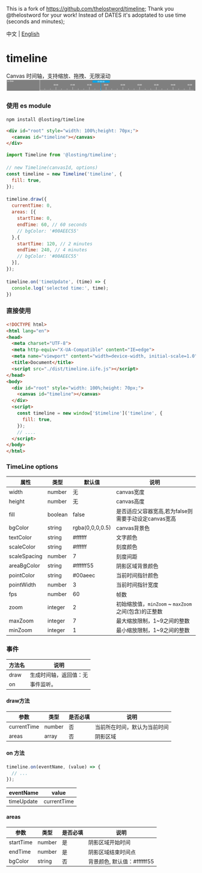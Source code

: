 This is a fork of https://github.com/thelostword/timeline; Thank you @thelostword for your work! Instead of DATES it's adoptated to use time (seconds and minutes);

<!--
 * @Author: losting
 * @Date: 2022-05-07 15:31:25
 * @LastEditTime: 2023-04-13 10:15:00
 * @LastEditors: jakope
 * @Description: 
 * @FilePath: \timeline\README_EN.md
-->
中文 | [English](./README_EN.md)
# timeline
Canvas 时间轴，支持缩放、拖拽、无限滚动
![预览图](./example/demo.png)

### 使用 es module
``` shell
npm install @losting/timeline
```
``` html
<div id="root" style="width: 100%;height: 70px;">
  <canvas id="timeline"></canvas>
</div>
```

``` JavaScript
import Timeline from '@losting/timeline';

// new Timeline(canvasId, options)
const timeline = new Timeline('timeline', {
  fill: true,
});

timeline.draw({
  currentTime: 0,
  areas: [{
    startTime: 0,
    endTime: 60, // 60 seconds
    // bgColor: '#00AEEC55'
  },{
    startTime: 120, // 2 minutes
    endTime: 240, // 4 minutes
    // bgColor: '#00AEEC55'
  }],
});

timeline.on('timeUpdate', (time) => {
  console.log('selected time:', time);
})
```

### 直接使用
``` html
<!DOCTYPE html>
<html lang="en">
<head>
  <meta charset="UTF-8">
  <meta http-equiv="X-UA-Compatible" content="IE=edge">
  <meta name="viewport" content="width=device-width, initial-scale=1.0">
  <title>Document</title>
  <script src="./dist/timeline.iife.js"></script>
</head>
<body>
  <div id="root" style="width: 100%;height: 70px;">
    <canvas id="timeline"></canvas>
  </div>
  <script>
    const timeline = new window['$timeline']('timeline', {
      fill: true,
    });
    // ....
  </script>
</body>
</html>
```

### TimeLine options
| 属性 | 类型 | 默认值 | 说明 |
| --- | --- | --- | --- |
| width | number | 无 | canvas宽度 |
| height | number | 无 | canvas高度 |
| fill | boolean | false | 是否适应父容器宽高,若为false则需要手动设定canvas宽高 |
| bgColor | string | rgba(0,0,0,0.5) | canvas背景色 |
| textColor | string | #ffffff | 文字颜色 |
| scaleColor | string | #ffffff | 刻度颜色 |
| scaleSpacing | number | 7 | 刻度间距 |
| areaBgColor | string | #ffffff55 | 阴影区域背景颜色 |
| pointColor | string | #00aeec | 当前时间指针颜色 |
| pointWidth | number | 3 | 当前时间指针宽度 |
| fps | number | 60 | 帧数 |
| zoom | integer | 2 | 初始缩放值，`minZoom` ~ `maxZoom` 之间(包含)的正整数 |
| maxZoom | integer | 7 | 最大缩放限制，1~9之间的整数 |
| minZoom | integer | 1 | 最小缩放限制，1~9之间的整数 |


### 事件

| 方法名 | 说明 |
| --- | --- |
| draw | 生成时间轴，返回值：无 |
| on | 事件监听。 |

#### draw方法
| 参数 | 类型 | 是否必填 | 说明 |
| --- | --- | --- | --- |
| currentTime | number | 否 | 当前所在时间，默认为当前时间 |
| areas | array | 否 | 阴影区域 |

#### on 方法
``` js
timeline.on(eventName, (value) => {
  // ...
});
```
| eventName | value |
| --- | --- |
| timeUpdate | currentTime |


#### areas
| 参数 | 类型 | 是否必填 | 说明 |
| --- | --- | --- | --- |
| startTime | number | 是 | 阴影区域开始时间 |
| endTime | number | 是 | 阴影区域结束时间点 |
| bgColor | string | 否 | 背景颜色, 默认值：#ffffff55 |

